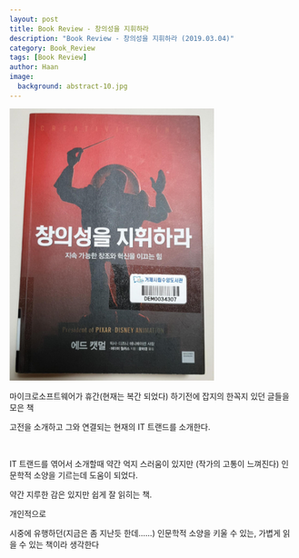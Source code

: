 ```yaml
---
layout: post
title: Book Review - 창의성을 지휘하라
description: "Book Review - 창의성을 지휘하라 (2019.03.04)" 
category: Book_Review
tags: [Book Review]
author: Haan
image:
  background: abstract-10.jpg
---
```

<img src="/assets/img/BR_190304.jpg" width="360">
<br/>
<p>마이크로소프트웨어가 휴간(현재는 복간 되었다) 하기전에 잡지의 한꼭지 있던 글들을 모은 책</p>
<p>고전을 소개하고 그와 연결되는 현재의 IT 트랜드를 소개한다.</p>
<br>
<p>IT 트랜드를 엮어서 소개할때 약간 억지 스러움이 있지만 (작가의 고통이 느껴진다) 인문학적 소양을 기르는데 도움이 되었다.</p>
<p>약간 지루한 감은 있지만 쉽게 잘 읽히는 책.</p>
<p>개인적으로 </p>
<p>시중에 유행하던(지금은 좀 지난듯 한데......) 인문학적 소양을 키울 수 있는, 가볍게 읽을 수 있는 책이라 생각한다</p>
